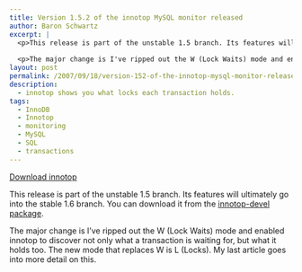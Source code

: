 ```yaml
---
title: Version 1.5.2 of the innotop MySQL monitor released
author: Baron Schwartz
excerpt: |
  <p>This release is part of the unstable 1.5 branch. Its features will ultimately go into the stable 1.6 branch. You can download it from the <a href="http://sourceforge.net/project/showfiles.php?group_id=186074">innotop-devel package</a>.</p>
  
  <p>The major change is I've ripped out the W (Lock Waits) mode and enabled innotop to discover not only what a transaction is waiting for, but what it holds too.  The new mode that replaces W is L (Locks).  My last article goes into more detail on this.</p>
layout: post
permalink: /2007/09/18/version-152-of-the-innotop-mysql-monitor-released/
description:
  - innotop shows you what locks each transaction holds.
tags:
  - InnoDB
  - Innotop
  - monitoring
  - MySQL
  - SQL
  - transactions
---
```

<p class="download">
  <a href="http://code.google.com/p/innotop">Download innotop</a>
</p>

This release is part of the unstable 1.5 branch. Its features will ultimately go into the stable 1.6 branch. You can download it from the [innotop-devel package][1].

The major change is I&#8217;ve ripped out the W (Lock Waits) mode and enabled innotop to discover not only what a transaction is waiting for, but what it holds too. The new mode that replaces W is L (Locks). My last article goes into more detail on this.

 [1]: http://code.google.com/p/innotop